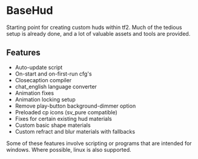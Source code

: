 # BaseHud

Starting point for creating custom huds within tf2. Much of the tedious setup is already done, and a lot of valuable assets and tools are provided.

## Features

* Auto-update script
* On-start and on-first-run cfg's
* Closecaption compiler
* chat_english language converter
* Animation fixes
* Animation locking setup
* Remove play-button background-dimmer option
* Preloaded cp icons (sv_pure compatible)
* Fixes for certain existing hud materials
* Custom basic shape materials
* Custom refract and blur materials with fallbacks

Some of these features involve scripting or programs that are intended for windows. Where possible, linux is also supported.